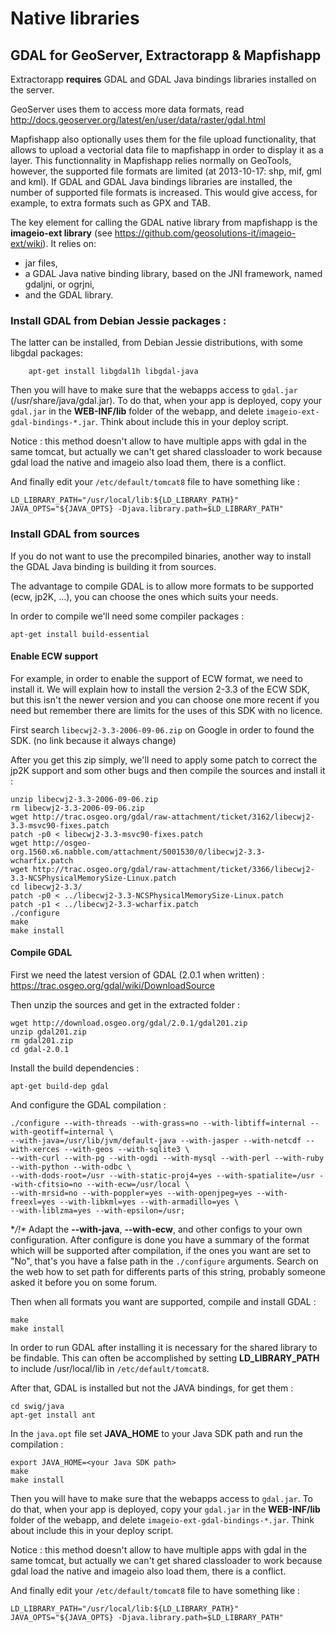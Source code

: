 # Native libraries


## GDAL for GeoServer, Extractorapp & Mapfishapp

Extractorapp **requires** GDAL and GDAL Java bindings libraries installed on the server.

GeoServer uses them to access more data formats, read http://docs.geoserver.org/latest/en/user/data/raster/gdal.html

Mapfishapp also optionally uses them for the file upload functionality, that allows to upload a vectorial data file to mapfishapp in order to display it as a layer. This functionnality in Mapfishapp relies normally on GeoTools, however, the supported file formats are limited (at 2013-10-17: shp, mif, gml and kml). If GDAL and GDAL Java bindings libraries are installed, the number of supported file formats is increased. This would give access, for example, to extra formats such as GPX and TAB.

The key element for calling the GDAL native library from mapfishapp is the **imageio-ext library** (see https://github.com/geosolutions-it/imageio-ext/wiki). It relies on:
 * jar files,
 * a GDAL Java native binding library, based on the JNI framework, named gdaljni, or ogrjni,
 * and the GDAL library.

### Install GDAL from Debian Jessie packages : 

The latter can be installed, from Debian Jessie distributions, with some libgdal packages:
```
    apt-get install libgdal1h libgdal-java

```

Then you will have to make sure that the webapps access to `gdal.jar` (/usr/share/java/gdal.jar).
To do that, when your app is deployed, copy your `gdal.jar` in the **WEB-INF/lib** folder of the webapp, and delete `imageio-ext-gdal-bindings-*.jar`. Think about include this in your deploy script.

Notice : this method doesn't allow to have multiple apps with gdal in the same tomcat, but actually we can't get shared classloader to work because gdal load the native and imageio also load them, there is a conflict.

And finally edit your `/etc/default/tomcat8` file to have something like :
```
LD_LIBRARY_PATH="/usr/local/lib:${LD_LIBRARY_PATH}"
JAVA_OPTS="${JAVA_OPTS} -Djava.library.path=$LD_LIBRARY_PATH"
```

### Install GDAL from sources

If you do not want to use the precompiled binaries, another way to install the GDAL Java binding is building it from sources.

The advantage to compile GDAL is to allow more formats to be supported (ecw, jp2K, ...), you can choose the ones which suits your needs.

In order to compile we'll need some compiler packages :
```
apt-get install build-essential
```

#### Enable ECW support

For example, in order to enable the support of ECW format, we need to install it. We will explain how to install the version 2-3.3 of the ECW SDK, but this isn't the newer version and you can choose one more recent if you need but remember there are limits for the uses of this SDK with no licence.

First search `libecwj2-3.3-2006-09-06.zip` on Google in order to found the SDK. (no link because it always change)

After you get this zip simply, we'll need to apply some patch to correct the jp2K support and som other bugs and then compile the sources and install it : 
```
unzip libecwj2-3.3-2006-09-06.zip
rm libecwj2-3.3-2006-09-06.zip
wget http://trac.osgeo.org/gdal/raw-attachment/ticket/3162/libecwj2-3.3-msvc90-fixes.patch
patch -p0 < libecwj2-3.3-msvc90-fixes.patch
wget http://osgeo-org.1560.x6.nabble.com/attachment/5001530/0/libecwj2-3.3-wcharfix.patch
wget http://trac.osgeo.org/gdal/raw-attachment/ticket/3366/libecwj2-3.3-NCSPhysicalMemorySize-Linux.patch
cd libecwj2-3.3/
patch -p0 < ../libecwj2-3.3-NCSPhysicalMemorySize-Linux.patch
patch -p1 < ../libecwj2-3.3-wcharfix.patch
./configure
make
make install
```

#### Compile GDAL

First we need the latest version of GDAL (2.0.1 when written) : https://trac.osgeo.org/gdal/wiki/DownloadSource

Then unzip the sources and get in the extracted folder : 
```
wget http://download.osgeo.org/gdal/2.0.1/gdal201.zip
unzip gdal201.zip
rm gdal201.zip
cd gdal-2.0.1
```

Install the build dependencies : 
```
apt-get build-dep gdal
```

And configure the GDAL compilation : 
```
./configure --with-threads --with-grass=no --with-libtiff=internal --with-geotiff=internal \
--with-java=/usr/lib/jvm/default-java --with-jasper --with-netcdf --with-xerces --with-geos --with-sqlite3 \
--with-curl --with-pg --with-ogdi --with-mysql --with-perl --with-ruby --with-python --with-odbc \
--with-dods-root=/usr --with-static-proj4=yes --with-spatialite=/usr --with-cfitsio=no --with-ecw=/usr/local \
--with-mrsid=no --with-poppler=yes --with-openjpeg=yes --with-freexl=yes --with-libkml=yes --with-armadillo=yes \
--with-liblzma=yes --with-epsilon=/usr;
```

**/!\** Adapt the **--with-java**, **--with-ecw**, and other configs to your own configuration.
After configure is done you have a summary of the format which will be supported after compilation, if the ones you want are set to "No", that's you have a false path in the `./configure` arguments. Search on the web how to set path for differents parts of this string, probably someone asked it before you on some forum.

Then when all formats you want are supported, compile and install GDAL : 
```
make
make install
```

In order to run GDAL after installing it is necessary for the shared library to be findable. This can often be accomplished by setting **LD_LIBRARY_PATH** to include /usr/local/lib in `/etc/default/tomcat8`.

After that, GDAL is installed but not the JAVA bindings, for get them : 
```
cd swig/java
apt-get install ant
```

In the `java.opt` file set **JAVA_HOME** to your Java SDK path and run the compilation : 
```
export JAVA_HOME=<your Java SDK path>
make
make install
```

Then you will have to make sure that the webapps access to `gdal.jar`.
To do that, when your app is deployed, copy your `gdal.jar` in the **WEB-INF/lib** folder of the webapp, and delete `imageio-ext-gdal-bindings-*.jar`. Think about include this in your deploy script.

Notice : this method doesn't allow to have multiple apps with gdal in the same tomcat, but actually we can't get shared classloader to work because gdal load the native and imageio also load them, there is a conflict.

And finally edit your `/etc/default/tomcat8` file to have something like :
```
LD_LIBRARY_PATH="/usr/local/lib:${LD_LIBRARY_PATH}"
JAVA_OPTS="${JAVA_OPTS} -Djava.library.path=$LD_LIBRARY_PATH"
```
